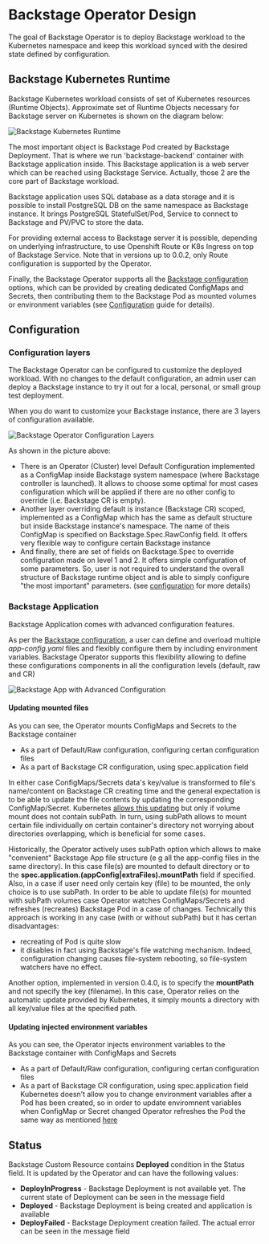 # Backstage Operator Design

The goal of Backstage Operator is to deploy Backstage workload to the Kubernetes namespace and keep this workload synced with the desired state defined by configuration. 

## Backstage Kubernetes Runtime

Backstage Kubernetes workload consists of set of Kubernetes resources (Runtime Objects).
Approximate set of Runtime Objects necessary for Backstage server on Kubernetes is shown on the diagram below:

![Backstage Kubernetes Runtime](images/backstage_kubernetes_runtime.jpg)

The most important object is Backstage Pod created by Backstage Deployment. That is where we run 'backstage-backend' container with Backstage application inside.
This Backstage application is a web server which can be reached using Backstage Service.
Actually, those 2 are the core part of Backstage workload. 

Backstage application uses SQL database as a data storage and it is possible to install PostgreSQL DB on the same namespace as Backstage instance.
It brings PostgreSQL StatefulSet/Pod, Service to connect to Backstage and PV/PVC to store the data.

For providing external access to Backstage server it is possible, depending on underlying infrastructure, to use Openshift Route or
K8s Ingress on top of Backstage Service.
Note that in versions up to 0.0.2, only Route configuration is supported by the Operator.

Finally, the Backstage Operator supports all the [Backstage configuration](https://backstage.io/docs/conf/writing) options, which can be provided by creating dedicated 
ConfigMaps and Secrets, then contributing them to the Backstage Pod as mounted volumes or environment variables (see [Configuration](configuration.md) guide for details).  

## Configuration

### Configuration layers

The Backstage Operator can be configured to customize the deployed workload.
With no changes to the default configuration, an admin user can deploy a Backstage instance to try it out for a local, personal, or small group test deployment.

When you do want to customize your Backstage instance, there are 3 layers of configuration available.

![Backstage Operator Configuration Layers](images/backstage_operator_configuration_layers.jpg)

As shown in the picture above:

- There is an Operator (Cluster) level Default Configuration implemented as a ConfigMap inside Backstage system namespace
  (where Backstage controller is launched). It allows to choose some optimal for most cases configuration which will be applied 
if there are no other config to override (i.e. Backstage CR is empty). 
- Another layer overriding default is instance (Backstage CR) scoped, implemented as a ConfigMap which
has the same as default structure but inside Backstage instance's namespace. The name of theis ConfigMap 
is specified on Backstage.Spec.RawConfig field. It offers very flexible way to configure certain Backstage instance  
- And finally, there are set of fields on Backstage.Spec to override configuration made on level 1 and 2.
It offers simple configuration of some parameters. So, user is not required to understand the
overall structure of Backstage runtime object and is able to simply configure "the most important" parameters.
  (see [configuration](configuration.md) for more details)

### Backstage Application

Backstage Application comes with advanced configuration features.

As per the [Backstage configuration](https://backstage.io/docs/conf/writing), a user can define and overload multiple _app-config.yaml_
files and flexibly configure them by including environment variables.
Backstage Operator supports this flexibility allowing to define these configurations components in all the configuration levels
(default, raw and CR)

![Backstage App with Advanced Configuration](images/backstage_application_advanced_config.jpg)

#### Updating mounted files

As you can see, the Operator mounts ConfigMaps and Secrets to the Backstage container
* As a part of Default/Raw configuration, configuring certan configuration files
* As a part of Backstage CR configuration, using spec.application field

In either case ConfigMaps/Secrets data's key/value is transformed to file's name/content on Backstage CR creating time and the general expectation is to be able to update the file contents by updating the corresponding ConfigMap/Secret.
Kubernetes [allows this updating](https://kubernetes.io/docs/tasks/configure-pod-container/configure-pod-configmap/#mounted-configmaps-are-updated-automatically) but only if volume mount does not contain subPath. In turn, using subPath allows to mount certain file individually on certain container's directory not worrying about directories overlapping, which is beneficial for some cases. 

Historically, the Operator actively uses subPath option which allows to make "convenient" Backstage App file structure (e g all the app-config files in the same directory). In this case file(s) are mounted to default directory or to the **spec.application.(appConfig|extraFiles).mountPath** field if specified. 
Also, in a case if user need only certain key (file) to be mounted, the only choice is to use subPath.
In order to be able to update file(s) for mounted with subPath volumes case Operator watches ConfigMaps/Secrets and refreshes (recreates) Backstage Pod in a case of changes.
Technically this approach is working in any case (with or without subPath) but it has certan disadvantages:
* recreating of Pod is quite slow
* it disables in fact using Backstage's file watching mechanism. Indeed, configuration changing causes file-system rebooting, so file-system watchers have no effect.  

Another option, implemented in version 0.4.0, is to specify the **mountPath** and not specify the key (filename). In this case, Operator relies on the automatic update provided by Kubernetes, it simply mounts a directory with all key/value files at the specified path.

#### Updating injected environment variables

As you can see, the Operator injects environment variables to the Backstage container with ConfigMaps and Secrets 
* As a part of Default/Raw configuration, configuring certan configuration files
* As a part of Backstage CR configuration, using spec.application field
Kubernetes doesn’t allow you to change environment variables after a Pod has been created, so in order to update enviromnent variables when ConfigMap or Secret changed Operator refreshes the Pod the same way as mentioned [here](#updating-mounted-files) 


## Status

Backstage Custom Resource contains **Deployed** condition in the Status field. 
It is updated by the Operator and can have the following values:
- **DeployInProgress** - Backstage Deployment is not available yet. The current state of Deployment can be seen in the message field
- **Deployed** - Backstage Deployment is being created and application is available
- **DeployFailed** - Backstage Deployment creation failed. The actual error can be seen in the message field 

